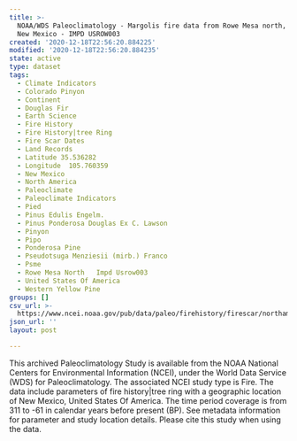 ```yaml
---
title: >-
  NOAA/WDS Paleoclimatology - Margolis fire data from Rowe Mesa north, northern
  New Mexico - IMPD USROW003
created: '2020-12-18T22:56:20.884225'
modified: '2020-12-18T22:56:20.884235'
state: active
type: dataset
tags:
  - Climate Indicators
  - Colorado Pinyon
  - Continent
  - Douglas Fir
  - Earth Science
  - Fire History
  - Fire History|tree Ring
  - Fire Scar Dates
  - Land Records
  - Latitude 35.536282
  - Longitude  105.760359
  - New Mexico
  - North America
  - Paleoclimate
  - Paleoclimate Indicators
  - Pied
  - Pinus Edulis Engelm.
  - Pinus Ponderosa Douglas Ex C. Lawson
  - Pinyon
  - Pipo
  - Ponderosa Pine
  - Pseudotsuga Menziesii (mirb.) Franco
  - Psme
  - Rowe Mesa North   Impd Usrow003
  - United States Of America
  - Western Yellow Pine
groups: []
csv_url: >-
  https://www.ncei.noaa.gov/pub/data/paleo/firehistory/firescar/northamerica/supplemental/usrow003-Meta_row_north.csv
json_url: ''
layout: post

---
```

This archived Paleoclimatology Study is available from the NOAA National Centers for Environmental Information (NCEI), under the World Data Service (WDS) for Paleoclimatology. The associated NCEI study type is Fire. The data include parameters of fire history|tree ring with a geographic location of New Mexico, United States Of America. The time period coverage is from 311 to -61 in calendar years before present (BP). See metadata information for parameter and study location details. Please cite this study when using the data.
